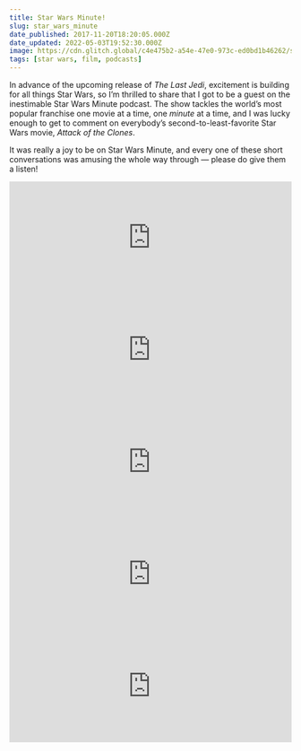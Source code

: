 ```yaml
---
title: Star Wars Minute!
slug: star_wars_minute
date_published: 2017-11-20T18:20:05.000Z
date_updated: 2022-05-03T19:52:30.000Z
image: https://cdn.glitch.global/c4e475b2-a54e-47e0-973c-ed0bd1b46262/star-wars-minute.jpg?v=1669783236961
tags: [star wars, film, podcasts]
---
```


In advance of the upcoming release of *The Last Jedi*, excitement is building for all things Star Wars, so I’m thrilled to share that I got to be a guest on the inestimable Star Wars Minute podcast. The show tackles the world’s most popular franchise one movie at a time, one *minute* at a time, and I was lucky enough to get to comment on everybody’s second-to-least-favorite Star Wars movie, *Attack of the Clones*.

It was really a joy to be on Star Wars Minute, and every one of these short conversations was amusing the whole way through — please do give them a listen!

<iframe scrolling="no" src="https://art19.com/shows/star-wars-minute/episodes/5460ea42-13eb-4e39-a6b6-06c6b4d2c3b1/embed?theme=dark-custom" style="width: 100%; height: 200px; border: 0 none;"></iframe>  
<iframe scrolling="no" src="https://art19.com/shows/star-wars-minute/episodes/fa0eec83-c973-4c20-bf17-8a345138c4ad/embed?theme=dark-custom" style="width: 100%; height: 200px; border: 0 none;"></iframe>  
<iframe scrolling="no" src="https://art19.com/shows/star-wars-minute/episodes/069d3e21-6caa-4cb7-8655-05b14b693e51/embed?theme=dark-custom" style="width: 100%; height: 200px; border: 0 none;"></iframe>  
<iframe scrolling="no" src="https://art19.com/shows/star-wars-minute/episodes/af28bd4f-1db9-4c9a-a305-197d3431c1ed/embed?theme=dark-custom" style="width: 100%; height: 200px; border: 0 none;"></iframe>  
<iframe scrolling="no" src="https://art19.com/shows/star-wars-minute/episodes/57081336-e641-4f73-be79-0b5b041828e6/embed?theme=dark-custom" style="width: 100%; height: 200px; border: 0 none;"></iframe>
